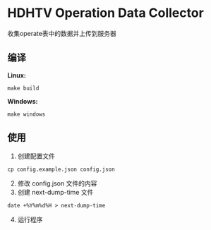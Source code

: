 # HDHTV Operation Data Collector
收集operate表中的数据并上传到服务器

## 编译
**Linux:**
```
make build
```
**Windows:**
```
make windows
```

## 使用
1. 创建配置文件
```
cp config.example.json config.json
```
2. 修改 config.json 文件的内容
3. 创建 next-dump-time 文件
```
date +%Y%m%d%H > next-dump-time
```
4. 运行程序
